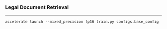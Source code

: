 ### Legal Document Retrieval
---
```
accelerate launch --mixed_precision fp16 train.py configs.base_config
```